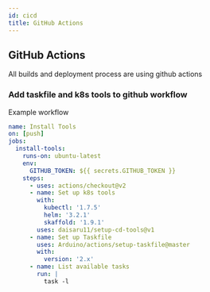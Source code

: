 ```yaml
---
id: cicd
title: GitHub Actions
---
```


## GitHub Actions

All builds and deployment process are using github actions

### Add taskfile and k8s tools to github workflow

Example workflow

```yaml
name: Install Tools
on: [push]
jobs:
  install-tools:
    runs-on: ubuntu-latest
    env:
      GITHUB_TOKEN: ${{ secrets.GITHUB_TOKEN }}
    steps:
      - uses: actions/checkout@v2
      - name: Set up k8s tools
        with:
          kubectl: '1.7.5'
          helm: '3.2.1'
          skaffold: '1.9.1'
        uses: daisaru11/setup-cd-tools@v1
      - name: Set up Taskfile
        uses: Arduino/actions/setup-taskfile@master
        with:
          version: '2.x'
      - name: List available tasks
        run: |
          task -l
```
